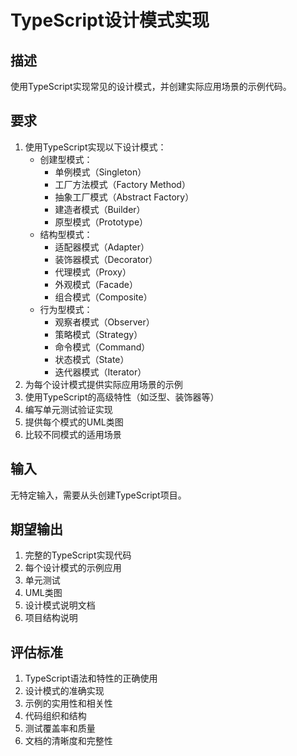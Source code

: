 # TypeScript设计模式实现

## 描述
使用TypeScript实现常见的设计模式，并创建实际应用场景的示例代码。

## 要求
1. 使用TypeScript实现以下设计模式：
   - 创建型模式：
     - 单例模式（Singleton）
     - 工厂方法模式（Factory Method）
     - 抽象工厂模式（Abstract Factory）
     - 建造者模式（Builder）
     - 原型模式（Prototype）
   - 结构型模式：
     - 适配器模式（Adapter）
     - 装饰器模式（Decorator）
     - 代理模式（Proxy）
     - 外观模式（Facade）
     - 组合模式（Composite）
   - 行为型模式：
     - 观察者模式（Observer）
     - 策略模式（Strategy）
     - 命令模式（Command）
     - 状态模式（State）
     - 迭代器模式（Iterator）
2. 为每个设计模式提供实际应用场景的示例
3. 使用TypeScript的高级特性（如泛型、装饰器等）
4. 编写单元测试验证实现
5. 提供每个模式的UML类图
6. 比较不同模式的适用场景

## 输入
无特定输入，需要从头创建TypeScript项目。

## 期望输出
1. 完整的TypeScript实现代码
2. 每个设计模式的示例应用
3. 单元测试
4. UML类图
5. 设计模式说明文档
6. 项目结构说明

## 评估标准
1. TypeScript语法和特性的正确使用
2. 设计模式的准确实现
3. 示例的实用性和相关性
4. 代码组织和结构
5. 测试覆盖率和质量
6. 文档的清晰度和完整性